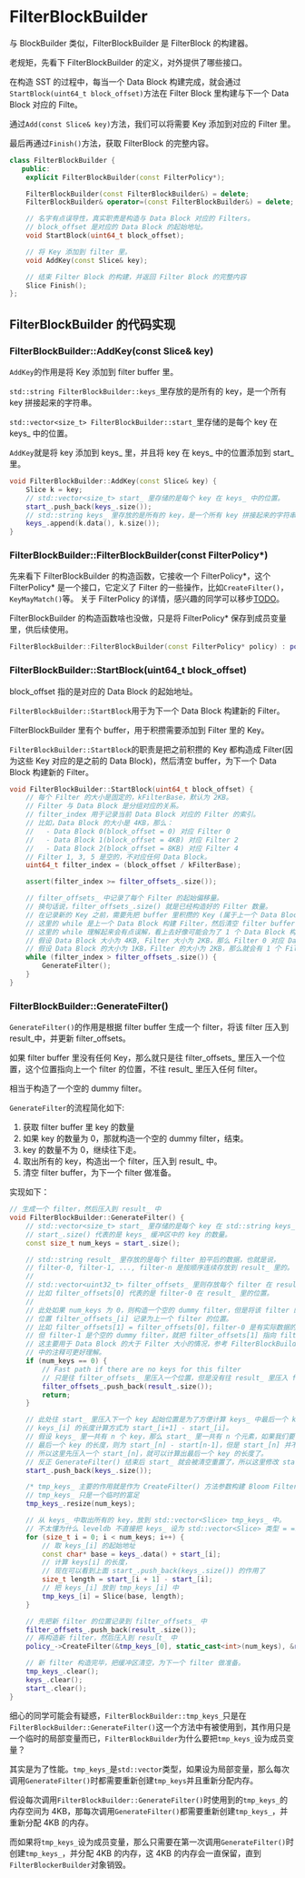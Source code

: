 # FilterBlockBuilder

与 BlockBuilder 类似，FilterBlockBuilder 是 FilterBlock 的构建器。

老规矩，先看下 FilterBlockBuilder 的定义，对外提供了哪些接口。

在构造 SST 的过程中，每当一个 Data Block 构建完成，就会通过`StartBlock(uint64_t block_offset)`方法在 Filter Block 里构建与下一个 Data Block 对应的 Filte。

通过`Add(const Slice& key)`方法，我们可以将需要 Key 添加到对应的 Filter 里。

最后再通过`Finish()`方法，获取 FilterBlock 的完整内容。

```c++
class FilterBlockBuilder {
   public:
    explicit FilterBlockBuilder(const FilterPolicy*);

    FilterBlockBuilder(const FilterBlockBuilder&) = delete;
    FilterBlockBuilder& operator=(const FilterBlockBuilder&) = delete;

    // 名字有点误导性，真实职责是构造与 Data Block 对应的 Filters。
    // block_offset 是对应的 Data Block 的起始地址。
    void StartBlock(uint64_t block_offset);

    // 将 Key 添加到 filter 里。
    void AddKey(const Slice& key);

    // 结束 Filter Block 的构建，并返回 Filter Block 的完整内容
    Slice Finish();
};
```

## FilterBlockBuilder 的代码实现

### FilterBlockBuilder::AddKey(const Slice& key)

`AddKey`的作用是将 Key 添加到 filter buffer 里。

`std::string FilterBlockBuilder::keys_`里存放的是所有的 key，是一个所有 key 拼接起来的字符串。

`std::vector<size_t> FilterBlockBuilder::start_`里存储的是每个 key 在 keys_ 中的位置。

`AddKey`就是将 key 添加到 keys_ 里，并且将 key 在 keys_ 中的位置添加到 start_ 里。

```c++
void FilterBlockBuilder::AddKey(const Slice& key) {
    Slice k = key;
    // std::vector<size_t> start_ 里存储的是每个 key 在 keys_ 中的位置。
    start_.push_back(keys_.size());
    // std::string keys_ 里存放的是所有的 key，是一个所有 key 拼接起来的字符串。
    keys_.append(k.data(), k.size());
}
```

### FilterBlockBuilder::FilterBlockBuilder(const FilterPolicy*)

先来看下 FilterBlockBuilder 的构造函数，它接收一个 FilterPolicy*，这个 FilterPolicy* 是一个接口，它定义了 Filter 的一些操作，比如`CreateFilter()`，`KeyMayMatch()`等。 关于 FilterPolicy 的详情，感兴趣的同学可以移步[TODO](TODO)。

FilterBlockBuilder 的构造函数啥也没做，只是将 FilterPolicy* 保存到成员变量里，供后续使用。

```c++
FilterBlockBuilder::FilterBlockBuilder(const FilterPolicy* policy) : policy_(policy) {}
```

### FilterBlockBuilder::StartBlock(uint64_t block_offset)

block_offset 指的是对应的 Data Block 的起始地址。

`FilterBlockBuilder::StartBlock`用于为下一个 Data Block 构建新的 Filter。

FilterBlockBuilder 里有个 buffer，用于积攒需要添加到 Filter 里的 Key。

`FilterBlockBuilder::StartBlock`的职责是把之前积攒的 Key 都构造成 Filter(因为这些 Key 对应的是之前的 Data Block)，然后清空 buffer，为下一个 Data Block 构建新的 Filter。

```c++
void FilterBlockBuilder::StartBlock(uint64_t block_offset) {
    // 每个 Filter 的大小是固定的，kFilterBase，默认为 2KB。
    // Filter 与 Data Block 是分组对应的关系。
    // filter_index 用于记录当前 Data Block 对应的 Filter 的索引。
    // 比如，Data Block 的大小是 4KB，那么：
    //   - Data Block 0(block_offset = 0) 对应 Filter 0
    //   - Data Block 1(block_offset = 4KB) 对应 Filter 2
    //   - Data Block 2(block_offset = 8KB) 对应 Filter 4
    // Filter 1, 3, 5 是空的，不对应任何 Data Block。
    uint64_t filter_index = (block_offset / kFilterBase);

    assert(filter_index >= filter_offsets_.size());

    // filter_offsets_ 中记录了每个 Filter 的起始偏移量。
    // 换句话说，filter_offsets_.size() 就是已经构造好的 Filter 数量。
    // 在记录新的 Key 之前，需要先把 buffer 里积攒的 Key (属于上一个 Data Block 的 Key)都构造成 Filter。
    // 这里的 while 是上一个 Data Block 构建 Filter，然后清空 filter buffer，为新的 Data Block 做准备。
    // 这里的 while 理解起来会有点误解，看上去好像可能会为了 1 个 Data Block 构建多个 Filter 的样子，其实不是。
    // 假设 Data Block 大小为 4KB, Filter 大小为 2KB，那么 Filter 0 对应 Data Block 0，Filter 1 是个空壳，不对应任何 Data Block。
    // 假设 Data Block 的大小为 1KB，Filter 的大小为 2KB，那么就会有 1 个 Filter 对应 2 个 Data Block。
    while (filter_index > filter_offsets_.size()) {
        GenerateFilter();
    }
}
```

### FilterBlockBuilder::GenerateFilter()

`GenerateFilter()`的作用是根据 filter buffer 生成一个 filter，将该 filter 压入到 result_中，并更新 filter_offsets。

如果 filter buffer 里没有任何 Key，那么就只是往 filter_offsets_ 里压入一个位置，这个位置指向上一个 filter 的位置，不往 result_ 里压入任何 filter。

相当于构造了一个空的 dummy filter。

`GenerateFilter`的流程简化如下:

1. 获取 filter buffer 里 key 的数量
2. 如果 key 的数量为 0，那就构造一个空的 dummy filter，结束。
3. key 的数量不为 0，继续往下走。
4. 取出所有的 key，构造出一个 filter，压入到 result_ 中。
5. 清空 filter buffer，为下一个 filter 做准备。

实现如下：

```c++
// 生成一个 filter，然后压入到 result_ 中
void FilterBlockBuilder::GenerateFilter() {
    // std::vector<size_t> start_ 里存储的是每个 key 在 std::string keys_ 中的位置。
    // start_.size() 代表的是 keys_ 缓冲区中的 key 的数量。
    const size_t num_keys = start_.size();

    // std::string result_ 里存放的是每个 filter 拍平后的数据，也就是说，
    // filter-0, filter-1, ..., filter-n 是按顺序连续存放到 result_ 里的。
    // 
    // std::vector<uint32_t> filter_offsets_ 里则存放每个 filter 在 result_ 里的位置，
    // 比如 filter_offsets[0] 代表的是 filter-0 在 result_ 里的位置。
    // 
    // 此处如果 num_keys 为 0，则构造一个空的 dummy filter，但是将该 filter 的
    // 位置 filter_offsets_[i] 记录为上一个 filter 的位置。
    // 比如 filter_offsets[1] = filter_offsets[0]，filter-0 是有实际数据的，
    // 但 filter-1 是个空的 dummy filter，就把 filter_offsets[1] 指向 filter-0。
    // 这主要用于 Data Block 的大于 Filter 大小的情况，参考 FilterBlockBuilder::StartBlock
    // 中的注释可更好理解。
    if (num_keys == 0) {
        // Fast path if there are no keys for this filter
        // 只是往 filter_offsets_ 里压入一个位置，但是没有往 result_ 里压入 filter。
        filter_offsets_.push_back(result_.size());
        return;
    }

    // 此处往 start_ 里压入下一个 key 起始位置是为了方便计算 keys_ 中最后一个 key 的长度。
    // keys_[i] 的长度计算方式为 start_[i+1] - start_[i]。
    // 假设 keys_ 里一共有 n 个 key，那么 start_ 里一共有 n 个元素，如果我们要计算
    // 最后一个 key 的长度，则为 start_[n] - start[n-1]，但是 start_[n] 并不存在，越界了。
    // 所以这里先压入一个 start_[n]，就可以计算出最后一个 key 的长度了。
    // 反正 GenerateFilter() 结束后 start_ 就会被清空重置了，所以这里修改 start_ 没有问题。
    start_.push_back(keys_.size());  

    /* tmp_keys_ 主要的作用就是作为 CreateFilter() 方法参数构建 Bloom Filter */
    // tmp_keys_ 只是一个临时的富足
    tmp_keys_.resize(num_keys);

    // 从 keys_ 中取出所有的 key，放到 std::vector<Slice> tmp_keys_ 中。
    // 不太懂为什么 leveldb 不直接把 keys_ 设为 std::vector<Slice> 类型 = =。
    for (size_t i = 0; i < num_keys; i++) {
        // 取 keys_[i] 的起始地址
        const char* base = keys_.data() + start_[i]; 
        // 计算 keys[i] 的长度，
        // 现在可以看到上面 start_.push_back(keys_.size()) 的作用了
        size_t length = start_[i + 1] - start_[i];   
        // 把 keys_[i] 放到 tmp_keys_[i] 中
        tmp_keys_[i] = Slice(base, length);          
    }

    // 先把新 filter 的位置记录到 filter_offsets_ 中
    filter_offsets_.push_back(result_.size());
    // 再构造新 filter，然后压入到 result_ 中
    policy_->CreateFilter(&tmp_keys_[0], static_cast<int>(num_keys), &result_);

    // 新 filter 构造完毕，把缓冲区清空，为下一个 filter 做准备。
    tmp_keys_.clear();
    keys_.clear();
    start_.clear();
}
```

细心的同学可能会有疑惑，`FilterBlockBuilder::tmp_keys_`只是在 `FilterBlockBuilder::GenerateFilter()`这一个方法中有被使用到，其作用只是一个临时的局部变量而已，`FilterBlockBuilder`为什么要把`tmp_keys_`设为成员变量？

其实是为了性能。`tmp_keys_`是`std::vector`类型，如果设为局部变量，那么每次调用`GenerateFilter()`时都需要重新创建`tmp_keys`并且重新分配内存。

假设每次调用`FilterBlockBuilder::GenerateFilter()`时使用到的`tmp_keys_`的内存空间为 4KB，那每次调用`GenerateFilter()`都需要重新创建`tmp_keys_`，并重新分配 4KB 的内存。

而如果将`tmp_keys_`设为成员变量，那么只需要在第一次调用`GenerateFilter()`时创建`tmp_keys_`，并分配 4KB 的内存，这 4KB 的内存会一直保留，直到`FilterBlockerBuilder`对象销毁。
